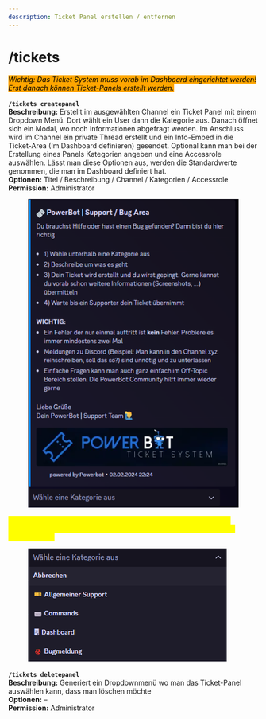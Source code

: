 ```yaml
---
description: Ticket Panel erstellen / entfernen
---
```


# /tickets

_<mark style="background-color:orange;">Wichtig: Das Ticket System muss vorab im Dashboard eingerichtet werden! Erst danach können Ticket-Panels erstellt werden.</mark>_

**`/tickets createpanel`**\
**Beschreibung:** Erstellt im ausgewählten Channel ein Ticket Panel mit einem Dropdown Menü. Dort wählt ein User dann die Kategorie aus. Danach öffnet sich ein Modal, wo noch Informationen abgefragt werden. Im Anschluss wird im Channel ein private Thread erstellt und ein Info-Embed in die Ticket-Area (Im Dashboard definieren) gesendet. Optional kann man bei der Erstellung eines Panels Kategorien angeben und eine Accessrole auswählen. Lässt man diese Optionen aus, werden die Standardwerte genommen, die man im Dashboard definiert hat.\
**Optionen:** Titel / Beschreibung / Channel / Kategorien / Accessrole\
**Permission:** Administrator

<div align="left"><figure><img src="../../.gitbook/assets/Discord_2N0ZR1SqVU.png" alt=""><figcaption></figcaption></figure></div>

<mark style="color:yellow;">**WICHTIG: @everyone braucht das Recht "Nachrichten in Threads senden" und "Kanal anzeigen", damit User zum Ticket hinzugefügt werden kann.**</mark>

<div align="left"><figure><img src="../../.gitbook/assets/Discord_x3OMOXxqJ2.png" alt=""><figcaption></figcaption></figure></div>

**`/tickets deletepanel`**\
**Beschreibung:** Generiert ein Dropdownmenü wo man das Ticket-Panel auswählen kann, dass man löschen möchte\
**Optionen:** –\
**Permission:** Administrator
